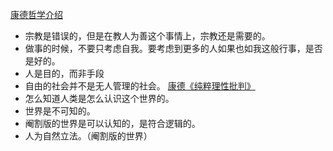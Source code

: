 [康德哲学介绍](https://www.bilibili.com/video/BV1tT4y1G7Eq/?spm_id_from=333.337.search-card.all.click&vd_source=a64af32d8dabf7e236df4f3ce602a593)
- 宗教是错误的，但是在教人为善这个事情上，宗教还是需要的。
- 做事的时候，不要只考虑自我。要考虑到更多的人如果也如我这般行事，是否是好的。
- 人是目的，而非手段
- 自由的社会并不是无人管理的社会。
[康德《纯粹理性批判》](https://www.bilibili.com/video/BV1ft4y1b7ej/?spm_id_from=trigger_reload&vd_source=a64af32d8dabf7e236df4f3ce602a593)
- 怎么知道人类是怎么认识这个世界的。 
- 世界是不可知的。
- 阉割版的世界是可以认知的，是符合逻辑的。
- 人为自然立法。（阉割版的世界）